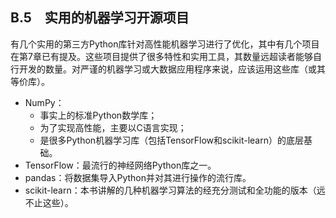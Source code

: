    

## B.5　实用的机器学习开源项目

有几个实用的第三方Python库针对高性能机器学习进行了优化，其中有几个项目在第7章已有提及。这些项目提供了很多特性和实用工具，其数量远超读者能够自行开发的数量。对严谨的机器学习或大数据应用程序来说，应该运用这些库（或其等价库）。

- NumPy：
    - 事实上的标准Python数学库；
    - 为了实现高性能，主要以C语言实现；
    - 是很多Python机器学习库（包括TensorFlow和scikit-learn）的底层基础。
- TensorFlow：最流行的神经网络Python库之一。
- pandas：将数据集导入Python并对其进行操作的流行库。
- scikit-learn：本书讲解的几种机器学习算法的经充分测试和全功能的版本（远不止这些）。